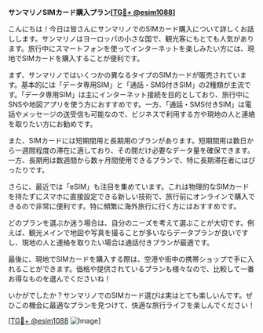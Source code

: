 **サンマリノSIMカード購入プラン[[TG💪+ @esim1088](https://t.me/s/esim1088)]**

こんにちは！今日は皆さんにサンマリノでのSIMカード購入について詳しくお話しします。サンマリノはヨーロッパの小さな国で、観光客にもとても人気があります。旅行中にスマートフォンを使ってインターネットを楽しみたい方には、現地でSIMカードを購入することが便利です。

まず、サンマリノではいくつかの異なるタイプのSIMカードが販売されています。基本的には「データ専用SIM」と「通話・SMS付きSIM」の2種類が主流です。「データ専用SIM」は主にインターネット接続を目的としており、旅行中にSNSや地図アプリを使う方におすすめです。一方、「通話・SMS付きSIM」は電話やメッセージの送受信も可能なので、ビジネスで利用する方や現地の人と連絡を取りたい方にお勧めです。

また、SIMカードには短期間用と長期用のプランがあります。短期間用は数日から一週間程度の滞在に適しており、その間だけ必要なデータ量を確保できます。一方、長期用は数週間から数ヶ月間使用できるプランで、特に長期滞在者にはぴったりです。

さらに、最近では「eSIM」も注目を集めています。これは物理的なSIMカードを持たずにスマホに直接設定できる新しい技術で、旅行前にオンラインで購入できるので非常に便利です。特に頻繁に海外旅行に行く方にはおすすめです。

どのプランを選ぶか迷う場合は、自分のニーズを考えて選ぶことが大切です。例えば、観光メインで地図や写真を撮ることが多いならデータプランが良いですし、現地の人と連絡を取りたい場合は通話付きプランが最適です。

最後に、現地でSIMカードを購入する際は、空港や街中の携帯ショップで手に入れることができます。価格や提供されているプランも様々なので、比較して一番お得なものを選んでくださいね！

いかがでしたか？サンマリノでのSIMカード選びは実はとても楽しいんです。ぜひこの機会に最適なプランを見つけて、快適な旅行ライフを楽しんでください！

[[TG💪+ @esim1088](https://t.me/s/esim1088) ![Image](https://i.postimg.cc/Y0z9fWf4/image.png)]